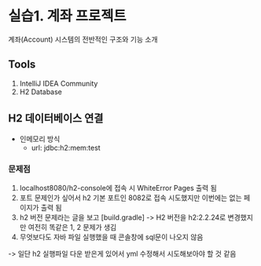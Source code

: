 # 실습1. 계좌 프로젝트 
계좌(Account) 시스템의 전반적인 구조와 기능 소개

## Tools
1. IntelliJ IDEA Community
2. H2 Database

## H2 데이터베이스 연결

- 인메모리 방식
  - url: jdbc:h2:mem:test


### 문제점
1. localhost8080/h2-console에 접속 시 WhiteError Pages 출력 됨
2. 포트 문제인가 싶어서 h2 기본 포트인 8082로 접속 시도했지만 이번에는 없는 페이지가 출력 됨
3. h2 버전 문제라는 글을 보고 [build.gradle] -> H2 버전을 h2:2.2.24로 변경했지만 여전히 똑같은 1, 2 문제가 생김
4. 무엇보다도 자바 파일 실행했을 때 콘솔창에 sql문이 나오지 않음

  -> 일단 h2 실행파일 다운 받은게 있어서 yml 수정해서 시도해보아야 할 것 같음


